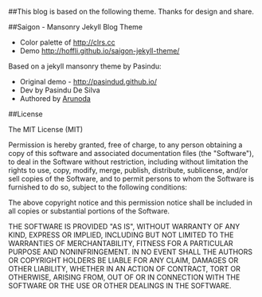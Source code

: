 ##This blog is based on the following theme.
Thanks for design and share.

##Saigon - Mansonry Jekyll Blog Theme

* Color palette of http://clrs.cc
* Demo http://hoffli.github.io/saigon-jekyll-theme/

Based on a jekyll mansonry theme by Pasindu:

* Original demo - http://pasindud.github.io/
* Dev by Pasindu De Silva
* Authored by [Arunoda](https://github.com/arunoda)

##License

The MIT License (MIT)

Permission is hereby granted, free of charge, to any person obtaining a copy of this software and associated documentation files (the "Software"), to deal in the Software without restriction, including without limitation the rights to use, copy, modify, merge, publish, distribute, sublicense, and/or sell copies of the Software, and to permit persons to whom the Software is furnished to do so, subject to the following conditions:

The above copyright notice and this permission notice shall be included in all copies or substantial portions of the Software.

THE SOFTWARE IS PROVIDED "AS IS", WITHOUT WARRANTY OF ANY KIND, EXPRESS OR IMPLIED, INCLUDING BUT NOT LIMITED TO THE WARRANTIES OF MERCHANTABILITY, FITNESS FOR A PARTICULAR PURPOSE AND NONINFRINGEMENT. IN NO EVENT SHALL THE AUTHORS OR COPYRIGHT HOLDERS BE LIABLE FOR ANY CLAIM, DAMAGES OR OTHER LIABILITY, WHETHER IN AN ACTION OF CONTRACT, TORT OR OTHERWISE, ARISING FROM, OUT OF OR IN CONNECTION WITH THE SOFTWARE OR THE USE OR OTHER DEALINGS IN THE SOFTWARE.

